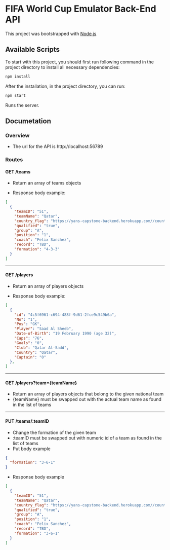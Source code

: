 # FIFA World Cup Emulator Back-End API

This project was bootstrapped with [Node.js](https://nodejs.org/en/)

## Available Scripts

To start with this project, you should first run following command in the project directory to install all necessary dependencies:

```bash
npm install
```

After the installation, in the project directory, you can run:

```bash
npm start
```

Runs the server.

## Documetation

### Overview

* The url for the API is http://localhost:56789

### Routes

#### GET /teams

* Return an array of teams objects

* Response body example:

```json
[
  {
    "teamID": "51",
    "teamName": "Qatar",
    "country_flag": "https://yans-capstone-backend.herokuapp.com//country_flags/Flag_of_Qatar.svg",
    "qualified": "true",
    "group": "A",
    "position": "1",
    "coach": "Felix Sanchez",
    "record": "TBD",
    "formation": "4-3-3"
  }
]
```

- - - -

#### GET /players

* Return an array of players objects

* Response body example:

```json
[
  {
    "id": "4c5f6961-c694-488f-9d61-2fce9c549b6a",
    "No": "1",
    "Pos": "GK",
    "Player": "Saad Al Sheeb",
    "Date-of-Birth": "19 February 1990 (age 32)",
    "Caps": "76",
    "Goals": "0",
    "Club": "Qatar Al-Sadd",
    "Country": "Qatar",
    "Captain": "0"
  },
]
```

- - - -

#### GET /players?team={teamName}

* Return an array of players objects that belong to the given national team
* {teamName} must be swapped out with the actual team name as found in the list of teams

- - - -

#### PUT /teams/:teamID

* Change the formation of the given team
* :teamID must be swapped out with numeric id of a team as found in the list of teams
* Put body example
```json
{
  "formation": "3-6-1"
}
```

* Response body example

```json
[
  {
    "teamID": "51",
    "teamName": "Qatar",
    "country_flag": "https://yans-capstone-backend.herokuapp.com//country_flags/Flag_of_Qatar.svg",
    "qualified": "true",
    "group": "A",
    "position": "1",
    "coach": "Felix Sanchez",
    "record": "TBD",
    "formation": "3-6-1"
  }
]
```

